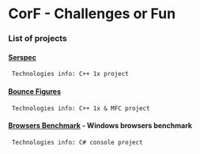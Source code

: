 # CorF - Challenges or Fun

### List of projects

#### [Serspec](https://github.com/SlyMaximus/CorF/tree/master/Serspec)
	 Technologies info: C++ 1x project

#### [Bounce Figures](https://github.com/SlyMaximus/CorF/tree/master/ShakeFigures)
	 Technologies info: C++ 1x & MFC project

#### [Browsers Benchmark](https://github.com/SlyMaximus/CorF/tree/master/browsersBenchmark) - Windows browsers benchmark
	 Technologies info: C# console project